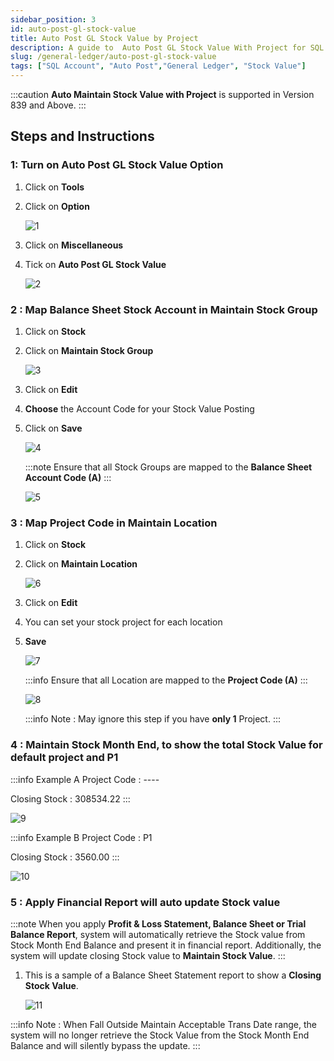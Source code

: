 ```yaml
---
sidebar_position: 3
id: auto-post-gl-stock-value
title: Auto Post GL Stock Value by Project
description: A guide to  Auto Post GL Stock Value With Project for SQL Account
slug: /general-ledger/auto-post-gl-stock-value
tags: ["SQL Account", "Auto Post","General Ledger", "Stock Value"]
---
```


:::caution
**Auto Maintain Stock Value with Project** is supported in Version 839 and Above.
:::

## Steps and Instructions

### 1: Turn on Auto Post GL Stock Value Option

1. Click on **Tools**

2. Click on **Option**

    ![1](/img/general-ledger/auto-post-gl-stock-value/1.png)

3. Click on **Miscellaneous**

4. Tick on **Auto Post GL Stock Value**

    ![2](/img/general-ledger/auto-post-gl-stock-value/2.png)

### 2 : Map Balance Sheet Stock Account in Maintain Stock Group

1. Click on **Stock**

2. Click on **Maintain Stock Group**

    ![3](/img/general-ledger/auto-post-gl-stock-value/3.png)

3. Click on **Edit**

4. **Choose** the Account Code for your Stock Value Posting

5. Click on **Save**

    ![4](/img/general-ledger/auto-post-gl-stock-value/4.png)

    :::note
    Ensure that all Stock Groups are mapped to the **Balance Sheet Account Code (A)**
    :::

    ![5](/img/general-ledger/auto-post-gl-stock-value/5.png)

### 3 : Map Project Code in Maintain Location

1. Click on **Stock**

2. Click on **Maintain Location**

    ![6](/img/general-ledger/auto-post-gl-stock-value/6.png)

3. Click on **Edit**

4. You can set your stock project for each location

5. **Save**

    ![7](/img/general-ledger/auto-post-gl-stock-value/7.png)

    :::info
    Ensure that all Location are mapped to the **Project Code (A)**
    :::

    ![8](/img/general-ledger/auto-post-gl-stock-value/8.png)

    :::info
    Note : May ignore this step if you have **only 1** Project.
    :::

### 4 : Maintain Stock Month End, to show the total Stock Value for default project and P1

:::info Example A
Project Code : ----

Closing Stock : 308534.22
:::

![9](/img/general-ledger/auto-post-gl-stock-value/9.png)

:::info Example B
Project Code : P1

Closing Stock : 3560.00
:::

![10](/img/general-ledger/auto-post-gl-stock-value/10.png)

### 5 : Apply Financial Report will auto update Stock value

:::note
When you apply **Profit & Loss Statement, Balance Sheet or Trial Balance Report**,
system will automatically retrieve the Stock value from Stock Month End
Balance and present it in financial report. Additionally, the system will update
closing Stock value to **Maintain Stock Value**.
:::

1. This is a sample of a Balance Sheet Statement report to show a **Closing Stock Value**.

    ![11](/img/general-ledger/auto-post-gl-stock-value/11.png)

:::info
Note : When Fall Outside Maintain Acceptable Trans Date range, the system will no longer retrieve the Stock
Value from the Stock Month End Balance and will silently bypass the update.
:::
